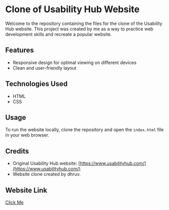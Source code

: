 # Clone of Usability Hub Website

Welcome to the repository containing the files for the clone of the Usability Hub website. This project was created by me as a way to practice web development skills and recreate a popular website.

## Features

- Responsive design for optimal viewing on different devices
- Clean and user-friendly layout

## Technologies Used

- HTML
- CSS

## Usage

To run the website locally, clone the repository and open the `index.html` file in your web browser.

## Credits

- Original Usability Hub website: [https://www.usabilityhub.com/](https://www.usabilityhub.com/)
- Website clone created by dhruv.

## Website Link
<a href="https://error-404xdhruv.github.io/clone-usablility-hub/"> Click Me </a>
